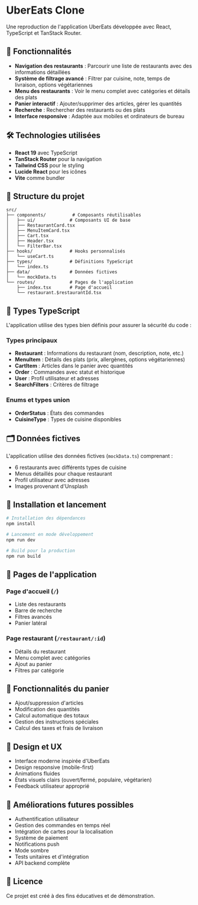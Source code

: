 # UberEats Clone

Une reproduction de l'application UberEats développée avec React, TypeScript et TanStack Router.

## 🚀 Fonctionnalités

- **Navigation des restaurants** : Parcourir une liste de restaurants avec des informations détaillées
- **Système de filtrage avancé** : Filtrer par cuisine, note, temps de livraison, options végétariennes
- **Menu des restaurants** : Voir le menu complet avec catégories et détails des plats
- **Panier interactif** : Ajouter/supprimer des articles, gérer les quantités
- **Recherche** : Rechercher des restaurants ou des plats
- **Interface responsive** : Adaptée aux mobiles et ordinateurs de bureau

## 🛠️ Technologies utilisées

- **React 19** avec TypeScript
- **TanStack Router** pour la navigation
- **Tailwind CSS** pour le styling
- **Lucide React** pour les icônes
- **Vite** comme bundler

## 📁 Structure du projet

```
src/
├── components/          # Composants réutilisables
│   ├── ui/             # Composants UI de base
│   ├── RestaurantCard.tsx
│   ├── MenuItemCard.tsx
│   ├── Cart.tsx
│   ├── Header.tsx
│   └── FilterBar.tsx
├── hooks/              # Hooks personnalisés
│   └── useCart.ts
├── types/              # Définitions TypeScript
│   └── index.ts
├── data/               # Données fictives
│   └── mockData.ts
└── routes/             # Pages de l'application
    ├── index.tsx       # Page d'accueil
    └── restaurant.$restaurantId.tsx
```

## 🎯 Types TypeScript

L'application utilise des types bien définis pour assurer la sécurité du code :

### Types principaux

- **Restaurant** : Informations du restaurant (nom, description, note, etc.)
- **MenuItem** : Détails des plats (prix, allergènes, options végétariennes)
- **CartItem** : Articles dans le panier avec quantités
- **Order** : Commandes avec statut et historique
- **User** : Profil utilisateur et adresses
- **SearchFilters** : Critères de filtrage

### Enums et types union

- **OrderStatus** : États des commandes
- **CuisineType** : Types de cuisine disponibles

## 🗂️ Données fictives

L'application utilise des données fictives (`mockData.ts`) comprenant :

- 6 restaurants avec différents types de cuisine
- Menus détaillés pour chaque restaurant
- Profil utilisateur avec adresses
- Images provenant d'Unsplash

## 🚀 Installation et lancement

```bash
# Installation des dépendances
npm install

# Lancement en mode développement
npm run dev

# Build pour la production
npm run build
```

## 📱 Pages de l'application

### Page d'accueil (`/`)
- Liste des restaurants
- Barre de recherche
- Filtres avancés
- Panier latéral

### Page restaurant (`/restaurant/:id`)
- Détails du restaurant
- Menu complet avec catégories
- Ajout au panier
- Filtres par catégorie

## 🛒 Fonctionnalités du panier

- Ajout/suppression d'articles
- Modification des quantités
- Calcul automatique des totaux
- Gestion des instructions spéciales
- Calcul des taxes et frais de livraison

## 🎨 Design et UX

- Interface moderne inspirée d'UberEats
- Design responsive (mobile-first)
- Animations fluides
- États visuels clairs (ouvert/fermé, populaire, végétarien)
- Feedback utilisateur approprié

## 🔮 Améliorations futures possibles

- Authentification utilisateur
- Gestion des commandes en temps réel
- Intégration de cartes pour la localisation
- Système de paiement
- Notifications push
- Mode sombre
- Tests unitaires et d'intégration
- API backend complète

## 📄 Licence

Ce projet est créé à des fins éducatives et de démonstration.
